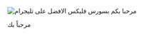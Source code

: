 ![مرحبا بكم بسورس فليكس الافضل على تليجرام](https://i.postimg.cc/2SrG1xym/IMG-20250628-173506-101.jpg)


مرحباً بك 
